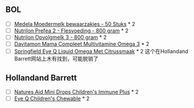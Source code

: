 ## BOL
- [ ] [Medela Moedermelk bewaarzakjes - 50 Stuks](https://www.bol.com/nl/p/medela-moedermelk-bewaarzakjes-50-stuks/9200000082376514/?bltgh=hoSb6m-STwa27j-glkhGcg.1_4.5.ProductTitle) * 2
- [ ] [Nutrilon Prefea 2 - Flesvoeding - 800 gram](https://www.bol.com/nl/p/nutrilon-prefea-2-flesvoeding-800-gram/9200000107649751/?bltgh=lNDp3O4W7u8xvQ-cBBpNEg.1_4.5.ProductTitle) * 2
- [ ] [Nutrilon Opvolgmelk 3 - 800 gram](https://www.bol.com/nl/p/nutrilon-opvolgmelk-3-800-gram/9200000090970036/?language=nl) * 2
- [ ] [Davitamon Mama Compleet Multivitamine Omega 3](https://www.bol.com/nl/p/davitamon-mama-compleet-multivitamine-omega-3-visolie-zwangerschap-60-stuks/9200000005143882/?bltgh=sIghZXbc2pfgrF3ey19EkA.rn0Kugpo2PI3bwzFIJRK5Q_0_3.4.ProductTitle) * 2
- [ ] [Springfield Eye Q Liquid Omega Met Citrussmaak](https://www.bol.com/nl/p/springfield-eye-q-liquid-omega-met-citrussmaak/9200000005142236/?bltg=itm_event%3Dclick%26mmt_id%3DXv1N%40Ki%40xYHNJOB4eN5RrgAAAxE%26slt_type%3Drecommendations%26pg_nm%3Dpdp%26slt_id%3Dprd_reco%26slt_nm%3Dproduct_recommendations%26slt_pos%3DC1%26slt_owner%3Dccs%26itm_type%3Dproduct%26itm_lp%3D8%26itm_id%3D9200000005142236&bltgh=r0VF-mrCIPQMeWDjoDhK2Q.1_8_9.17.ProductImage) * 2 这个在Hollandand Barrett网站上木有找到，可能脱销了

## Hollandand Barrett
- [ ] [Natures Aid Mini Drops Children's Immune Plus](https://www.hollandandbarrett.com/shop/product/natures-aid-mini-drops-children-s-immune-plus-blackcurrant-flavour-supplement-60041524?skuid=041524) * 2
- [ ] [Eye Q Children's Chewable](https://www.hollandandbarrett.com/shop/product/equazen-eye-q-children-s-chewable-capsules-60082152?skuid=082152) * 2
